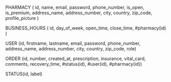 PHARMACY ( id, name, email, password, phone_number, is_open, is_premium, address_name, address_number, city, country, zip_code, profile_picture )

BUSINESS_HOURS ( id, day_of_week, open_time, close_time, #pharmacy(id) )

USER (id, firstname, lastname, email, password, phone_number, address_name, address_number, city, country, zip_code, role)

ORDER (id, number, created_at, prescription, insurance, vital_card, comments, recovery_time, #status(id), #user(id), #pharmacy(id))

STATUS(id, label)